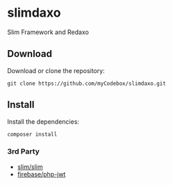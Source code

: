 # slimdaxo
Slim Framework and Redaxo


## Download
Download or clone the repository:
```
git clone https://github.com/myCodebox/slimdaxo.git
```

## Install
Install the dependencies:
```
composer install
```

### 3rd Party
* [slim/slim](https://github.com/slimphp/Slim)
* [firebase/php-jwt](https://github.com/firebase/php-jwt)
